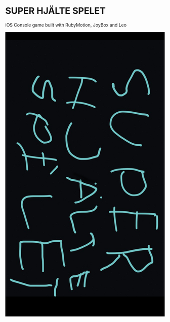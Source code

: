 SUPER HJÄLTE SPELET
===================

iOS Console game built with RubyMotion, JoyBox and Leo

![Logo](/resources/Default-568h@2x.png)
